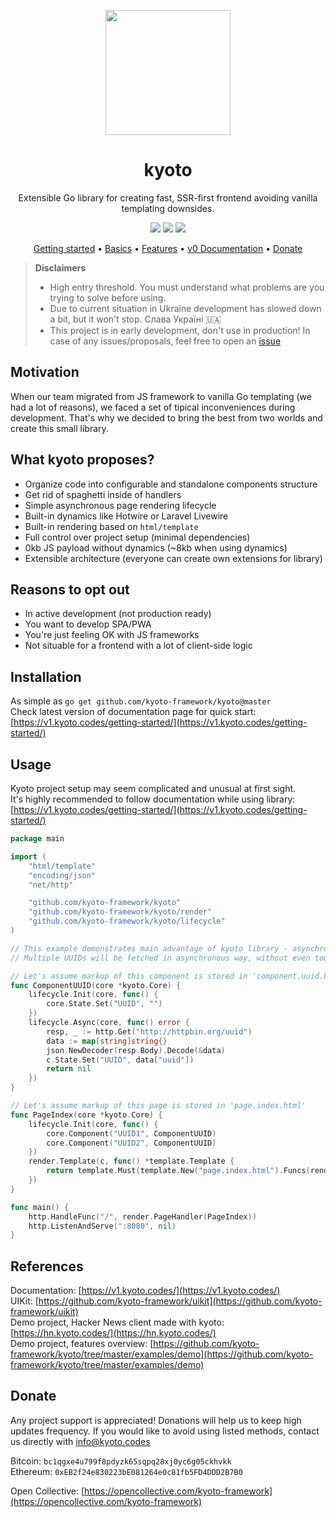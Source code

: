 
<p align="center">
    <img width="200" src="https://raw.githubusercontent.com/kyoto-framework/kyoto/master/docs/v1/docs/assets/kyoto.svg" />
</p>

<h1 align="center">kyoto</h1>

<p align="center">
    Extensible Go library for creating fast, SSR-first frontend avoiding vanilla templating downsides.
</p>

<p align="center">
    <img src="https://img.shields.io/github/license/kyoto-framework/kyoto">
    <img src="https://goreportcard.com/badge/github.com/kyoto-framework/kyoto">
    <img src="https://pkg.go.dev/badge/github.com/kyoto-framework/kyoto.svg">
</p>

<p align="center">
    <a href="https://v1.kyoto.codes/getting-started/">Getting started</a>&nbsp;&bull; <a href="https://v1.kyoto.codes/basics/">Basics</a>&nbsp;&bull; <a href="https://v1.kyoto.codes/features/">Features</a>&nbsp;&bull; <a href="https://v0.kyoto.codes/">v0 Documentation</a>&nbsp;&bull; <a href="https://github.com/kyoto-framework/kyoto#donate">Donate</a>
</p>

> **Disclaimers**  
> - High entry threshold. You must understand what problems are you trying to solve before using.
> - Due to current situation in Ukraine development has slowed down a bit, but it won't stop. Слава Україні 🇺🇦
> - This project is in early development, don't use in production! In case of any issues/proposals, feel free to open an [issue](https://github.com/kyoto-framework/kyoto/issues/new)

## Motivation

When our team migrated from JS framework to vanilla Go templating (we had a lot of reasons), we faced a set of tipical inconveniences during development. That's why we decided to bring the best from two worlds and create this small library.

## What kyoto proposes?

- Organize code into configurable and standalone components structure
- Get rid of spaghetti inside of handlers
- Simple asynchronous page rendering lifecycle
- Built-in dynamics like Hotwire or Laravel Livewire
- Built-in rendering based on `html/template`
- Full control over project setup (minimal dependencies)
- 0kb JS payload without dynamics (~8kb when using dynamics)
- Extensible architecture (everyone can create own extensions for library)

## Reasons to opt out

- In active development (not production ready)
- You want to develop SPA/PWA
- You're just feeling OK with JS frameworks
- Not situable for a frontend with a lot of client-side logic

## Installation

As simple as `go get github.com/kyoto-framework/kyoto@master`  
Check latest version of documentation page for quick start: [https://v1.kyoto.codes/getting-started/](https://v1.kyoto.codes/getting-started/)

## Usage

Kyoto project setup may seem complicated and unusual at first sight.  
It's highly recommended to follow documentation while using library: [https://v1.kyoto.codes/getting-started/](https://v1.kyoto.codes/getting-started/)  

```go
package main

import (
    "html/template"
    "encoding/json"
    "net/http"

    "github.com/kyoto-framework/kyoto"
    "github.com/kyoto-framework/kyoto/render"
    "github.com/kyoto-framework/kyoto/lifecycle"
)

// This example demonstrates main advantage of kyoto library - asynchronous lifecycle.
// Multiple UUIDs will be fetched in asynchronous way, without even touching goroutines and synchronization tools like sync.WaitGroup.

// Let's assume markup of this component is stored in 'component.uuid.html'
func ComponentUUID(core *kyoto.Core) {
    lifecycle.Init(core, func() {
        core.State.Set("UUID", "")
    })
    lifecycle.Async(core, func() error {
        resp, _ := http.Get("http://httpbin.org/uuid")
        data := map[string]string{}
        json.NewDecoder(resp.Body).Decode(&data)
        c.State.Set("UUID", data["uuid"])
        return nil
    })
}

// Let's assume markup of this page is stored in 'page.index.html'
func PageIndex(core *kyoto.Core) {
    lifecycle.Init(core, func() {
        core.Component("UUID1", ComponentUUID)
        core.Component("UUID2", ComponentUUID)
    })
    render.Template(c, func() *template.Template {
        return template.Must(template.New("page.index.html").Funcs(render.FuncMap()).ParseGlob("*.html"))
    })
}

func main() {
    http.HandleFunc("/", render.PageHandler(PageIndex))
    http.ListenAndServe(":8080", nil)
}

```

## References

Documentation: [https://v1.kyoto.codes/](https://v1.kyoto.codes/)  
UIKit: [https://github.com/kyoto-framework/uikit](https://github.com/kyoto-framework/uikit)  
Demo project, Hacker News client made with kyoto: [https://hn.kyoto.codes/](https://hn.kyoto.codes/)  
Demo project, features overview: [https://github.com/kyoto-framework/kyoto/tree/master/examples/demo](https://github.com/kyoto-framework/kyoto/tree/master/examples/demo)  

## Donate

Any project support is appreciated! Donations will help us to keep high updates frequency. If you would like to avoid using listed methods, contact us directly with [info@kyoto.codes](mailto:info@kyoto.codes)  

Bitcoin: `bc1qgxe4u799f8pdyzk65sqpq28xj0yc6g05ckhvkk`  
Ethereum: `0xEB2f24e830223bE081264e0c81fb5FD4DDD2B7B0`

Open Collective: [https://opencollective.com/kyoto-framework](https://opencollective.com/kyoto-framework)
